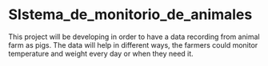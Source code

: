 # SIstema_de_monitorio_de_animales
This project will be developing in order to have a data recording from animal farm as pigs. The data will help in different ways, the farmers could monitor temperature and weight every day or when they need it.
